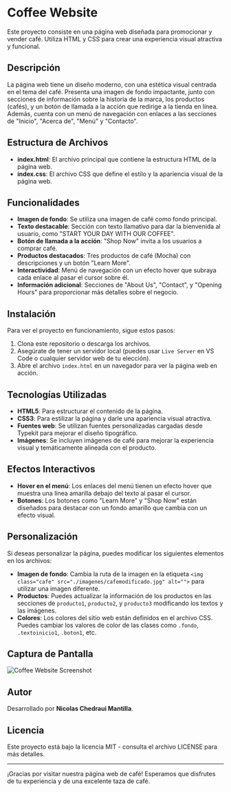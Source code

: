# Coffee Website

Este proyecto consiste en una página web diseñada para promocionar y vender café. Utiliza HTML y CSS para crear una experiencia visual atractiva y funcional.

## Descripción

La página web tiene un diseño moderno, con una estética visual centrada en el tema del café. Presenta una imagen de fondo impactante, junto con secciones de información sobre la historia de la marca, los productos (cafés), y un botón de llamada a la acción que redirige a la tienda en línea. Además, cuenta con un menú de navegación con enlaces a las secciones de "Inicio", "Acerca de", "Menú" y "Contacto".

## Estructura de Archivos

- **index.html**: El archivo principal que contiene la estructura HTML de la página web.
- **index.css**: El archivo CSS que define el estilo y la apariencia visual de la página web.

## Funcionalidades

- **Imagen de fondo**: Se utiliza una imagen de café como fondo principal.
- **Texto destacable**: Sección con texto llamativo para dar la bienvenida al usuario, como "START YOUR DAY WITH OUR COFFEE".
- **Botón de llamada a la acción**: "Shop Now" invita a los usuarios a comprar café.
- **Productos destacados**: Tres productos de café (Mocha) con descripciones y un botón "Learn More".
- **Interactividad**: Menú de navegación con un efecto hover que subraya cada enlace al pasar el cursor sobre él.
- **Información adicional**: Secciones de "About Us", "Contact", y "Opening Hours" para proporcionar más detalles sobre el negocio.

## Instalación

Para ver el proyecto en funcionamiento, sigue estos pasos:

1. Clona este repositorio o descarga los archivos.
2. Asegúrate de tener un servidor local (puedes usar `Live Server` en VS Code o cualquier servidor web de tu elección).
3. Abre el archivo `index.html` en un navegador para ver la página web en acción.

## Tecnologías Utilizadas

- **HTML5**: Para estructurar el contenido de la página.
- **CSS3**: Para estilizar la página y darle una apariencia visual atractiva.
- **Fuentes web**: Se utilizan fuentes personalizadas cargadas desde Typekit para mejorar el diseño tipográfico.
- **Imágenes**: Se incluyen imágenes de café para mejorar la experiencia visual y temáticamente alineada con el producto.

## Efectos Interactivos

- **Hover en el menú**: Los enlaces del menú tienen un efecto hover que muestra una línea amarilla debajo del texto al pasar el cursor.
- **Botones**: Los botones como "Learn More" y "Shop Now" están diseñados para destacar con un fondo amarillo que cambia con un efecto visual.

## Personalización

Si deseas personalizar la página, puedes modificar los siguientes elementos en los archivos:

- **Imagen de fondo**: Cambia la ruta de la imagen en la etiqueta `<img class="cafe" src="./imagenes/cafemodificado.jpg" alt="">` para utilizar una imagen diferente.
- **Productos**: Puedes actualizar la información de los productos en las secciones de `producto1`, `producto2`, y `producto3` modificando los textos y las imágenes.
- **Colores**: Los colores del sitio web están definidos en el archivo CSS. Puedes cambiar los valores de color de las clases como `.fondo`, `.textoinicio1`, `.boton1`, etc.

## Captura de Pantalla

![Coffee Website Screenshot](./images/screenshot.png)

## Autor

Desarrollado por **Nicolas Chedraui Mantilla**.

## Licencia

Este proyecto está bajo la licencia MIT - consulta el archivo LICENSE para más detalles.

---

¡Gracias por visitar nuestra página web de café! Esperamos que disfrutes de tu experiencia y de una excelente taza de café.
